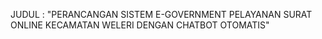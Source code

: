 JUDUL : "PERANCANGAN SISTEM E-GOVERNMENT PELAYANAN SURAT ONLINE KECAMATAN WELERI DENGAN CHATBOT OTOMATIS"
